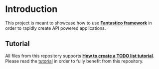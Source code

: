 # Introduction

This project is meant to showcase how to use **[Fantastico framework](https://github.com/rcosnita/fantastico)** in order 
to rapidly create API powered applications.

## Tutorial

All files from this repository supports **[How to create a TODO list tutorial](http://rcosnita.github.io/fantastico/html/how_to/todo/index.html)**.
Please read the [tutorial](http://rcosnita.github.io/fantastico/html/how_to/todo/index.html) in order to fully benefit from this repository. 
